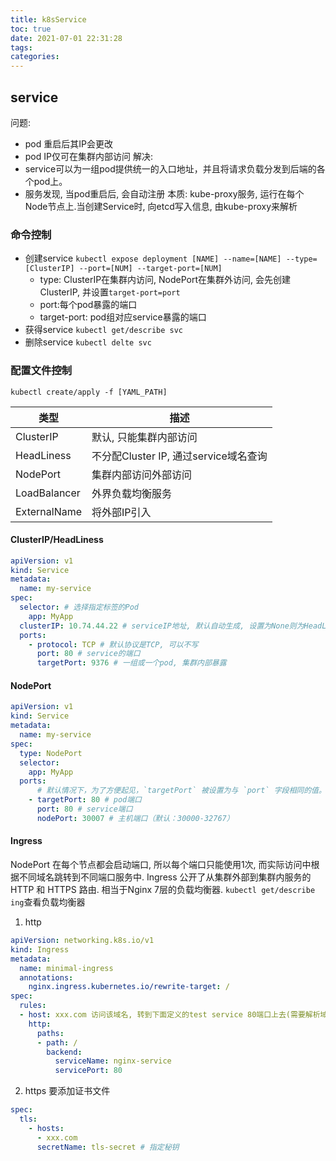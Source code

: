 ```yaml
---
title: k8sService
toc: true
date: 2021-07-01 22:31:28
tags:
categories:
---
```

## service
问题:
- pod 重启后其IP会更改
- pod IP仅可在集群内部访问
解决:
- service可以为一组pod提供统一的入口地址，并且将请求负载分发到后端的各个pod上。
- 服务发现, 当pod重启后, 会自动注册
本质:
kube-proxy服务, 运行在每个Node节点上.当创建Service时, 向etcd写入信息, 由kube-proxy来解析

### 命令控制
- 创建service `kubectl expose deployment [NAME] --name=[NAME] --type=[ClusterIP] --port=[NUM] --target-port=[NUM]`
  - type:
    ClusterIP在集群内访问,
    NodePort在集群外访问, 会先创建ClusterIP, 并设置`target-port=port`
  - port:每个pod暴露的端口
  - target-port: pod组对应service暴露的端口
- 获得service `kubectl get/describe svc`
- 删除service `kubectl delte svc`

### 配置文件控制
`kubectl create/apply -f [YAML_PATH]`

|类型|描述|
|--|--|
|ClusterIP|默认, 只能集群内部访问|
|HeadLiness|不分配Cluster IP, 通过service域名查询|
|NodePort|集群内部访问外部访问|
|LoadBalancer|外界负载均衡服务|
|ExternalName|将外部IP引入|

#### ClusterIP/HeadLiness
```yml
apiVersion: v1
kind: Service
metadata:
  name: my-service
spec:
  selector: # 选择指定标签的Pod
    app: MyApp
  clusterIP: 10.74.44.22 # serviceIP地址, 默认自动生成, 设置为None则为HeadLiness
  ports:
    - protocol: TCP # 默认协议是TCP, 可以不写
      port: 80 # service的端口
      targetPort: 9376 # 一组或一个pod, 集群内部暴露
```

#### NodePort
```yml
apiVersion: v1
kind: Service
metadata:
  name: my-service
spec:
  type: NodePort
  selector:
    app: MyApp
  ports:
      # 默认情况下，为了方便起见，`targetPort` 被设置为与 `port` 字段相同的值。
    - targetPort: 80 # pod端口
      port: 80 # service端口
      nodePort: 30007 # 主机端口（默认：30000-32767）
```



#### Ingress
NodePort 在每个节点都会启动端口, 所以每个端口只能使用1次, 而实际访问中根据不同域名跳转到不同端口服务中.
Ingress 公开了从集群外部到集群内服务的 HTTP 和 HTTPS 路由. 
相当于Nginx 7层的负载均衡器.
`kubectl get/describe ing`查看负载均衡器

1. http
```yml
apiVersion: networking.k8s.io/v1
kind: Ingress
metadata:
  name: minimal-ingress
  annotations:
    nginx.ingress.kubernetes.io/rewrite-target: /
spec:
  rules:
  - host: xxx.com 访问该域名, 转到下面定义的test service 80端口上去(需要解析域名, 测试用hosts文件即可).另外记得加NodePort端口号
    http:
      paths:
      - path: /
        backend:
          serviceName: nginx-service
          servicePort: 80
```

2. https
要添加证书文件
```yml
spec:
  tls:
    - hosts:
      - xxx.com
      secretName: tls-secret # 指定秘钥
```